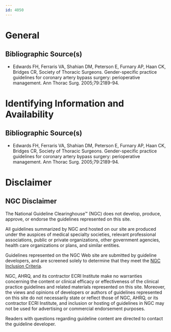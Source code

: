 ```yaml
---
id: 4050
---
```


# General

## Bibliographic Source(s)

- Edwards FH, Ferraris VA, Shahian DM, Peterson E, Furnary AP, Haan CK, Bridges CR, Society of Thoracic Surgeons. Gender-specific practice guidelines for coronary artery bypass surgery: perioperative management. Ann Thorac Surg. 2005;79:2189-94.

# Identifying Information and Availability

## Bibliographic Source(s)

- Edwards FH, Ferraris VA, Shahian DM, Peterson E, Furnary AP, Haan CK, Bridges CR, Society of Thoracic Surgeons. Gender-specific practice guidelines for coronary artery bypass surgery: perioperative management. Ann Thorac Surg. 2005;79:2189-94.

# Disclaimer

## NGC Disclaimer

The National Guideline Clearinghouse™ (NGC) does not develop, produce, approve, or endorse the guidelines represented on this site.

All guidelines summarized by NGC and hosted on our site are produced under the auspices of medical specialty societies, relevant professional associations, public or private organizations, other government agencies, health care organizations or plans, and similar entities.

Guidelines represented on the NGC Web site are submitted by guideline developers, and are screened solely to determine that they meet the [NGC Inclusion Criteria](/help-and-about/summaries/inclusion-criteria).

NGC, AHRQ, and its contractor ECRI Institute make no warranties concerning the content or clinical efficacy or effectiveness of the clinical practice guidelines and related materials represented on this site. Moreover, the views and opinions of developers or authors of guidelines represented on this site do not necessarily state or reflect those of NGC, AHRQ, or its contractor ECRI Institute, and inclusion or hosting of guidelines in NGC may not be used for advertising or commercial endorsement purposes.

Readers with questions regarding guideline content are directed to contact the guideline developer.

